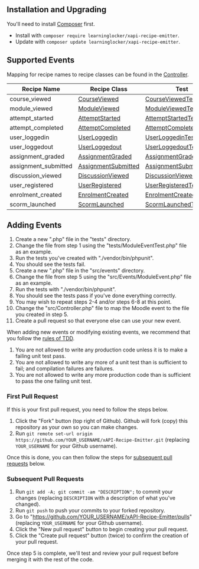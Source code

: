 ## Installation and Upgrading
You'll need to install [Composer](https://getcomposer.org/) first.

- Install with `composer require learninglocker/xapi-recipe-emitter`.
- Update with `composer update learninglocker/xapi-recipe-emitter`.


## Supported Events
Mapping for recipe names to recipe classes can be found in the [Controller](../src/Controller.php).

Recipe Name | Recipe Class | Test | Example
--- | --- | --- | ---
course_viewed | [CourseViewed](../src/Events/CourseViewed.php) | [CourseViewedTest](../tests/CourseViewedTest.php) | [CourseViewed](examples/CourseViewed.json)
module_viewed | [ModuleViewed](../src/Events/ModuleViewed.php) | [ModuleViewedTest](../tests/ModuleViewedTest.php) | [ModuleViewed](examples/ModuleViewed.json)
attempt_started | [AttemptStarted](../src/Events/AttemptStarted.php) | [AttemptStartedTest](../tests/AttemptStartedTest.php) | [AttemptStarted](examples/AttemptStarted.json)
attempt_completed | [AttemptCompleted](../src/Events/AttemptCompleted.php) | [AttemptCompletedTest](../tests/AttemptCompletedTest.php) | [AttemptCompleted](examples/AttemptCompleted.json)
user_loggedin | [UserLoggedin](../src/Events/UserLoggedin.php) | [UserLoggedinTest](../tests/UserLoggedinTest.php) | [UserLoggedin](examples/UserLoggedin.json)
user_loggedout | [UserLoggedout](../src/Events/UserLoggedout.php) | [UserLoggedoutTest](../tests/UserLoggedoutTest.php) | [UserLoggedout](examples/UserLoggedout.json)
assignment_graded | [AssignmentGraded](../src/Events/AssignmentGraded.php) | [AssignmentGradedTest](../tests/AssignmentGradedTest.php) | [AssignmentGraded](examples/AssignmentGraded.json)
assignment_submitted | [AssignmentSubmitted](../src/Events/AssignmentSubmitted.php) | [AssignmentSubmittedTest](../tests/AssignmentSubmittedTest.php) | [AssignmentSubmitted](examples/AssignmentSubmitted.json)
discussion_viewed | [DiscussionViewed](../src/Events/DiscussionViewed.php) | [DiscussionViewedTest](../tests/DiscussionViewedTest.php) | [DiscussionViewed](examples/DiscussionViewed.json)
user_registered | [UserRegistered](../src/Events/UserRegistered.php) | [UserRegisteredTest](../tests/UserRegisteredTest.php) | [UserRegistered](examples/UserRegistered.json)
enrolment_created | [EnrolmentCreated](../src/Events/EnrolmentCreated.php) | [EnrolmentCreatedTest](../tests/EnrolmentCreatedTest.php) | [EnrolmentCreated](examples/EnrolmentCreated.json)
scorm_launched | [ScormLaunched](../src/Events/ScormLaunched.php) | [ScormLaunchedTest](../tests/ScormLaunchedTest.php) | [ScormLaunched](examples/ScormLaunched.json)

## Adding Events
1. Create a new ".php" file in the "tests" directory.
2. Change the file from step 1 using the "tests/ModuleEventTest.php" file as an example.
3. Run the tests you've created with "./vendor/bin/phpunit".
4. You should see the tests fail.
5. Create a new ".php" file in the "src/events" directory.
6. Change the file from step 5 using the "src/Events/ModuleEvent.php" file as an example.
7. Run the tests with "./vendor/bin/phpunit".
8. You should see the tests pass if you've done everything correctly.
9. You may wish to repeat steps 2-4 and/or steps 6-8 at this point.
10. Change the "src/Controller.php" file to map the Moodle event to the file you created in step 5.
11. Create a pull request so that everyone else can use your new event.

When adding new events or modifying existing events, we recommend that you follow the [rules of TDD](http://butunclebob.com/ArticleS.UncleBob.TheThreeRulesOfTdd).

1. You are not allowed to write any production code unless it is to make a failing unit test pass.
1. You are not allowed to write any more of a unit test than is sufficient to fail; and compilation failures are failures.
1. You are not allowed to write any more production code than is sufficient to pass the one failing unit test.

### First Pull Request
If this is your first pull request, you need to follow the steps below.

1. Click the "Fork" button (top right of Github). Github will fork (copy) this repository as your own so you can make changes.
2. Run `git remote set-url origin https://github.com/YOUR_USERNAME/xAPI-Recipe-Emitter.git` (replacing `YOUR_USERNAME` for your Github username).

Once this is done, you can then follow the steps for [subsequent pull requests](#subsequent-pull-requests) below.

### Subsequent Pull Requests
1. Run `git add -A; git commit -am "DESCRIPTION";` to commit your changes (replacing `DESCRIPTION` with a description of what you've changed).
2. Run `git push` to push your commits to your forked repository.
3. Go to "https://github.com/YOUR_USERNAME/xAPI-Recipe-Emitter/pulls" (replacing `YOUR_USERNAME` for your Github username).
4. Click the "New pull request" button to begin creating your pull request.
5. Click the "Create pull request" button (twice) to confirm the creation of your pull request.

Once step 5 is complete, we'll test and review your pull request before merging it with the rest of the code.
